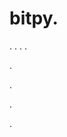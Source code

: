 # bitpy.
.
.
.
.












.






















































.
























.



























.







































































